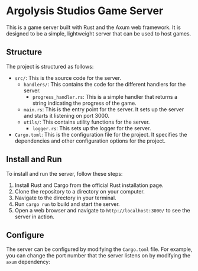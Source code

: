 # Argolysis Studios Game Server

This is a game server built with Rust and the Axum web framework. It is designed to be a simple, lightweight server that can be used to host games.

## Structure

The project is structured as follows:

- `src/`: This is the source code for the server.
  - `handlers/`: This contains the code for the different handlers for the server.
    - `progress_handler.rs`: This is a simple handler that returns a string indicating the progress of the game.
  - `main.rs`: This is the entry point for the server. It sets up the server and starts it listening on port 3000.
  - `utils/`: This contains utility functions for the server.
    - `logger.rs`: This sets up the logger for the server.
- `Cargo.toml`: This is the configuration file for the project. It specifies the dependencies and other configuration options for the project.

## Install and Run

To install and run the server, follow these steps:

1. Install Rust and Cargo from the official Rust installation page.
2. Clone the repository to a directory on your computer.
3. Navigate to the directory in your terminal.
4. Run `cargo run` to build and start the server.
5. Open a web browser and navigate to `http://localhost:3000/` to see the server in action.

## Configure

The server can be configured by modifying the `Cargo.toml` file. For example, you can change the port number that the server listens on by modifying the `axum` dependency:
